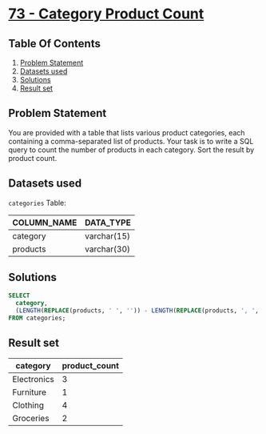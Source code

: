 # [73 - Category Product Count](https://www.namastesql.com/coding-problem/73-category-product-count)

## Table Of Contents
1. [Problem Statement]()
2. [Datasets used]()
3. [Solutions]()
4. [Result set]()

## Problem Statement

You are provided with a table that lists various product categories, each containing a comma-separated list of products. Your task is to write a SQL query to count the number of products in each category. Sort the result by product count.

## Datasets used

```categories``` Table:

| COLUMN_NAME | DATA_TYPE   |
| ----------- | ----------- |
| category    | varchar(15) |
| products    | varchar(30) |

## Solutions

```sql
SELECT
  category,
  (LENGTH(REPLACE(products, ' ', '')) - LENGTH(REPLACE(products, ', ', ''))) + 1 AS product_count
FROM categories;
```

## Result set

| category    | product_count |
| ----------- | ------------- | 
| Electronics |             3 |
| Furniture   |             1 |
| Clothing    |             4 |
| Groceries   |             2 |